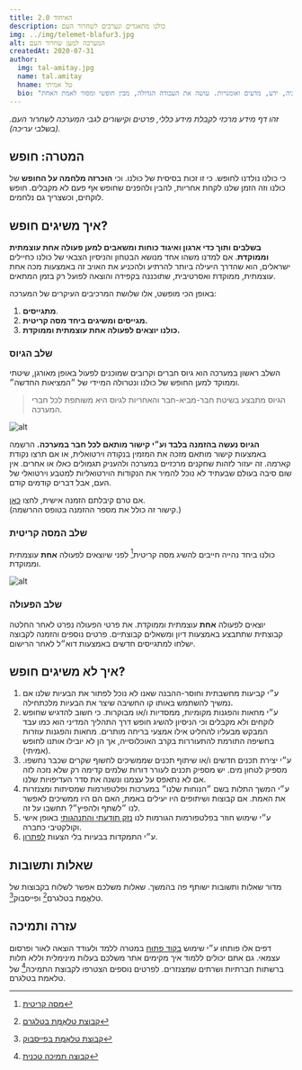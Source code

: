 ```yaml
---
title: האיחוד 2.0
description: כולנו מתאגדים ונערכים לשחרור העם
img: ../img/telemet-blafur3.jpg
alt: המערכה למען שחרור העם
createdAt: 2020-07-31
author:
  img: tal-amitay.jpg
  name: tal.amitay
  hname: טל אמיתי
  bio: "וולונטריסט ערני, איש טכנולוגיה, ידע, מדעים ואומנויות. עושה את העבודה הגדולה, מבין חופשי ומסור לאמת האחת."
---
```


 *זהו דף מידע מרכזי לקבלת מידע כללי, פרטים וקישורים לגבי המערכה לשחרור העם. (בשלבי עריכה).*
<!-- נמצא בשלבי עריכה ושכלול מתמידים עד שנשיג כולנו את המטרה: חופש וצדק. -->

## המטרה: חופש 
כי כולנו נולדנו לחופש. כי זו זכות בסיסית של כולנו. וכי **הוכרזה מלחמה על החופש** של כולנו וזה הזמן שלנו לקחת אחריות, להבין ולהפנים שחופש אף פעם לא מקבלים. חופש לוקחים, וכשצריך גם נלחמים.

## איך משיגים חופש?
**בשלבים ותוך כדי ארגון ואיגוד כוחות ומשאבים למען פעולה אחת עוצמתית וממוקדת**. אם למדנו משהו אחד מנושא הבטחון והניסיון הצבאי של כולנו כחיילים ישראלים, הוא שהדרך היעילה ביותר להרתיע ולהכניע את האויב זה באמצעות מכה אחת עוצמתית, ממוקדת ואסרטיבית, שתוכננה בקפידה והוצאה לפועל רק בזמן המתאים.

באופן הכי מופשט, אלו שלושת המרכיבים העיקרים של המערכה:

1. **מתגייסים**.
2. **מגייסים ומשיגים ביחד מסה קריטית.**
3. **כולנו יוצאים לפעולה אחת עוצמתית וממוקדת.**

### שלב הגיוס
השלב ראשון במערכה הוא גיוס חברים וקרובים שמוכנים לפעול באופן מאורגן, שיטתי וממוקד למען החופש של כולנו ונטרולה המיידי של ״המציאות החדשה״.

> הגיוס מתבצע בשיטת חבר-מביא-חבר והאחריות לגיוס היא משותפת לכל חברי המערכה.

![alt][img1]

**הגיוס נעשה בהזמנה בלבד וע״י קישור מותאם לכל חבר במערכה.** הרשמה באמצעות קישור מותאם מזכה את המזמין בנקודה וירטואלית, או אם תרצו נקודת קארמה. זה יעזור לזהות שחקנים מרכזיים במערכה ולהעניק תגמולים כאלו או אחרים. אין שום סיבה בעולם שבעתיד לא נוכל להמיר את הנקודות הוירטואליות למטבע וירטואלי של העם, אבל דברים קודמים קודם.

אם טרם קיבלתם הזמנה אישית, לחצו [כאן](../../?id=051F0EABF1).  
(קישור זה כולל את מספר ההזמנה בטופס ההרשמה.)

### שלב המסה קריטית  
כולנו ביחד נהייה חייבים להשיג מסה קריטית[^1] לפני שיוצאים לפעולה **אחת** עוצמתית וממוקדת.

![alt][img2]

### שלב הפעולה
יוצאים לפעולה **אחת** עוצמתית וממוקדת. את פרטי הפעולה נפרט לאחר החלטה קבוצתית שתתבצע באמצעות דיון ומשאלים קבוצתיים. פרטים נוספים והזמנה לקבוצה ישלחו למתגייסים חדשים באמצעות דוא״ל לאחר הרישום. 

## איך לא משיגים חופש?

1. ע״י קביעות מחשבתית וחוסר-ההבנה שאנו לא נוכל לפתור את הבעיות שלנו אם נמשיך להשתמש באותו קו החשיבה שיצר את הבעיות מלכתחילה.
1. ע״י מחאות והפגנות מקומיות, ממסדיות ו/או מבוקרות. כי חשוב להדגיש שחופש לוקחים ולא מקבלים וכי הניסיון להשיג חופש דרך התהליך המדיני הוא כמו עבד המבקש מבעליו להחליט אילו אמצעי בריחה מותרים. מחאות והפגנות עוזרות בחשיפה התורמת להתעוררות בקרב האוכלוסייה, אך הן לא יובילו אותנו לחופש (אמיתי).
2. ע״י יצירת תכנים חדשים ו/או שיתוף תכנים שממשיכים לחשוף שקרים שכבר נחשפו. מספיק לטחון מים. יש מספיק תכנים לעורר דורות שלמים קדימה רק שלא נזכה לזה אם לא נתאפס על עצמנו ונשנה את סדר העדיפויות שלנו. 
3. ע״י המשך התלות בשם ״הנוחות שלנו״ במערכות ופלטפורמות שמסיתות ומצנזרות את האמת. אם קבוצות ושיתופים היו יעילים באמת, האם הם היו ממשיכים לאפשר לנו ״לשתף ולהפיץ״? תחשבו על זה.
4. ע״י שימוש חוזר בפלטפורמות הגורמות לנו [נזק תודעתי והתנהגותי](facebook-is-controlling-you) באופן אישי וקולקטיבי כחברה.
5. ע״י התמקדות בבעיות בלי הצעות [לפתרון](../../). 

## שאלות ותשובות
מדור שאלות ותשובות ישותף פה בהמשך. שאלות משלכם אפשר לשלוח בקבוצות של טלאֱמֶת בטלגרם[^2] ופייסבוק[^3]. 

## עזרה ותמיכה
דפים אלו פותחו ע״י שימוש [בקוד פתוח](open-source) במטרה ללמד ולעודד הוצאה לאור ופרסום עצמאי. גם אתם יכולים ללמוד איך מקימים אתר משלכם בעלות מינימלית וללא תלות ברשתות חברתיות ושרתים שמצנזרים. לפרטים נוספים הצטרפו לקבוצת התמיכה[^4] של טלאמת בטלגרם.

[img1]: ../img/telemet-unity-score.jpg "נקודות קארמה."
[img2]: ../img/telemet-unity-cs.jpg "מסה קריטית."

[^1]: [מסה קריטית](https://he.wikipedia.org/wiki/%D7%9E%D7%A1%D7%94_%D7%A7%D7%A8%D7%99%D7%98%D7%99%D7%AA_(%D7%A1%D7%95%D7%A6%D7%99%D7%95%D7%9C%D7%95%D7%92%D7%99%D7%94))
[^2]: [קבוצת טלאֱמֶת בטלגרם](https://t.me/telemetISR)
[^3]: [קבוצת טלאֱמֶת בפייסבוק](https://www.facebook.com/groups/telemetISR)
[^4]: [קבוצה תמיכה טכנית](https://t.me/joinchat/LTM2Fxe8KC518xgTXrrTsg)
